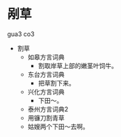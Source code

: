 # 剐草
gua3 co3
+ 割草
  * 如皋方言词典
    + 割取岸草上部的嫩茎叶饲牛。
  * 东台方言词典
    + 把草割下来。
  * 兴化方言词典
    - 下田～。
  * 泰州方言词典2
  + 用镰刀割青草
  - 姑嫂两个下田～去啊。
